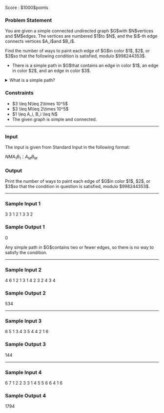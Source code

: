 
<div>

<span>

<span>

<p>
Score : $1000$points
</p>

<div>

<section>

### **Problem Statement**

<p>
You are given a simple connected undirected graph $G$with $N$vertices and $M$edges. The vertices are numbered $1$to $N$, and the $i$-th edge connects vertices $A_i$and $B_i$.
</p>

<p>
Find the number of ways to paint each edge of $G$in color $1$, $2$, or $3$so that the following condition is satisfied, modulo $998244353$.
</p>

<ul>

<li>
There is a simple path in $G$that contains an edge in color $1$, an edge in color $2$, and an edge in color $3$.
</li>

</ul>

<details>

<summary>
What is a simple path?
</summary>
A simple path is a pair of a sequence of vertices $(v_1, \ldots, v_{k+1})$and a sequence of edges $(e_1, \ldots, e_k)$that satisfies the following:

<ul>

<li>
$i\neq j \implies v_i\neq v_j$;
</li>

<li>
edge $e_i$connects vertices $v_i$and $v_{i+1}$.
</li>

</ul>

</details>

</section>

</div>

<div>

<section>

### **Constraints**

<ul>

<li>
$3 \leq N\leq 2\times 10^5$
</li>

<li>
$3 \leq M\leq 2\times 10^5$
</li>

<li>
$1 \leq A_i, B_i \leq N$
</li>

<li>
The given graph is simple and connected.
</li>

</ul>

</section>

</div>

---

<div>

<div>

<section>

### **Input**

<p>
The input is given from Standard Input in the following format:
</p>

<div>

$N$$M$$A_1$$B_1$$\vdots$$A_M$$B_M$
</div>

</section>

</div>

<div>

<section>

### **Output**

<p>
Print the number of ways to paint each edge of $G$in color $1$, $2$, or $3$so that the condition in question is satisfied, modulo $998244353$.
</p>

</section>

</div>

</div>

---

<div>

<section>

### **Sample Input 1**

<div>

3 3
1 2
1 3
3 2

</div>

</section>

</div>

<div>

<section>

### **Sample Output 1**

<div>

0

</div>

<p>
Any simple path in $G$contains two or fewer edges, so there is no way to satisfy the condition.
</p>

</section>

</div>

---

<div>

<section>

### **Sample Input 2**

<div>

4 6
1 2
1 3
1 4
2 3
2 4
3 4

</div>

</section>

</div>

<div>

<section>

### **Sample Output 2**

<div>

534

</div>

</section>

</div>

---

<div>

<section>

### **Sample Input 3**

<div>

6 5
1 3
4 3
5 4
4 2
1 6

</div>

</section>

</div>

<div>

<section>

### **Sample Output 3**

<div>

144

</div>

</section>

</div>

---

<div>

<section>

### **Sample Input 4**

<div>

6 7
1 2
2 3
3 1
4 5
5 6
6 4
1 6

</div>

</section>

</div>

<div>

<section>

### **Sample Output 4**

<div>

1794

</div>

</section>

</div>

</span>

</span>

</div>
